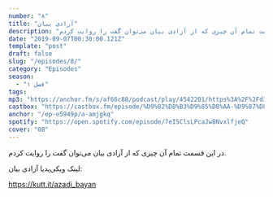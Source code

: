```yaml
---
number: "۸"
title: "آزادی بیان"
description: "در این قسمت تمام آن چیزی که از آزادی بیان می‌توان گفت را روایت کردم."
date: "2019-09-07T00:30:00.121Z"
template: "post"
draft: false
slug: "/episodes/8/"
category: "Episodes"
season:
  - "فصل ۱"
tags:
mp3: "https://anchor.fm/s/af66c88/podcast/play/4542201/https%3A%2F%2Fd3ctxlq1ktw2nl.cloudfront.net%2Fproduction%2F2019-8-7%2F22708314-48000-1-b6bf1322cbc82.mp3"
castbox: "https://castbox.fm/episode/%D9%82%D8%B3%D9%85%D8%AA-%D9%87%D8%B4%D8%AA%3A-%D8%A2%D8%B2%D8%A7%D8%AF%DB%8C-%D8%A8%DB%8C%D8%A7%D9%86-id2148037-id184102634"
anchor: "/ep-e5949p/a-amjgkq"
spotify: "https://open.spotify.com/episode/7eISClsLPcaJw8NvxlfjeQ"
cover: "08"
---
```

در این قسمت تمام آن چیزی که از آزادی بیان می‌توان گفت را روایت کردم.


لینک ویکی‌پدیا آزادی بیان:

https://kutt.it/azadi_bayan
